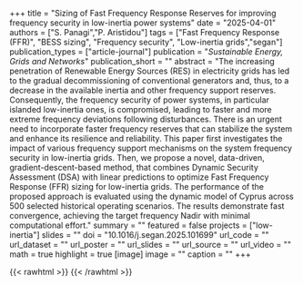 +++
title = "Sizing of Fast Frequency Response Reserves for improving frequency security in low-inertia power systems"
date = "2025-04-01"
authors = ["S. Panagi","P. Aristidou"]
tags = ["Fast Frequency Response (FFR)", "BESS sizing", "Frequency security", "Low-inertia grids","segan"]
publication_types = ["article-journal"]
publication = "_Sustainable Energy, Grids and Networks_"
publication_short = ""
abstract = "The increasing penetration of Renewable Energy Sources (RES) in electricity grids has led to the gradual decommissioning of conventional generators and, thus, to a decrease in the available inertia and other frequency support reserves. Consequently, the frequency security of power systems, in particular islanded low-inertia ones, is compromised, leading to faster and more extreme frequency deviations following disturbances. There is an urgent need to incorporate faster frequency reserves that can stabilize the system and enhance its resilience and reliability. This paper first investigates the impact of various frequency support mechanisms on the system frequency security in low-inertia grids. Then, we propose a novel, data-driven, gradient-descent-based method, that combines Dynamic Security Assessment (DSA) with linear predictions to optimize Fast Frequency Response (FFR) sizing for low-inertia grids. The performance of the proposed approach is evaluated using the dynamic model of Cyprus across 500 selected historical operating scenarios. The results demonstrate fast convergence, achieving the target frequency Nadir with minimal computational effort."
summary = ""
featured = false
projects = ["low-inertia"]
slides = ""
doi = "10.1016/j.segan.2025.101699"
url_code = ""
url_dataset = ""
url_poster = ""
url_slides = ""
url_source = ""
url_video = ""
math = true
highlight = true
[image]
image = ""
caption = ""
+++

{{< rawhtml >}}
<a href="https://plu.mx/plum/a/?doi=10.1016/j.segan.2025.101699" class="plumx-details"></a>
{{< /rawhtml >}}
